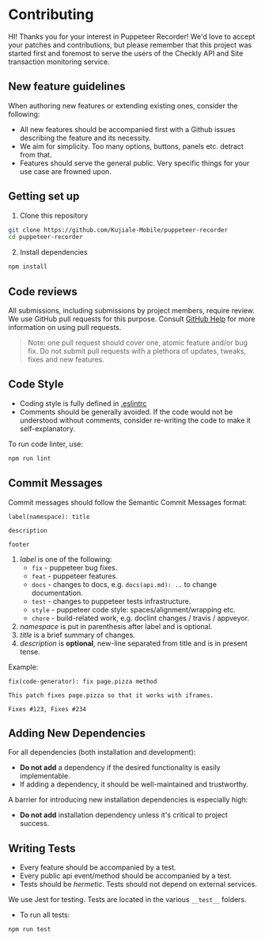 # Contributing

HI! Thanks you for your interest in Puppeteer Recorder! We'd love to accept your patches and contributions, but please remember that this project was started first and foremost to serve the users of the Checkly API and Site transaction monitoring service.

## New feature guidelines

When authoring new features or extending existing ones, consider the following:
- All new features should be accompanied first with a Github issues describing the feature and its necessity.
- We aim for simplicity. Too many options, buttons, panels etc. detract from that.
- Features should serve the general public. Very specific things for your use case are frowned upon.

## Getting set up

1. Clone this repository

```bash
git clone https://github.com/Kujiale-Mobile/puppeteer-recorder
cd puppeteer-recorder
```

2. Install dependencies

```bash
npm install
```

## Code reviews

All submissions, including submissions by project members, require review. We
use GitHub pull requests for this purpose. Consult
[GitHub Help](https://help.github.com/articles/about-pull-requests/) for more
information on using pull requests.

> Note: one pull request should cover one, atomic feature and/or bug fix. Do not submit pull requests with a plethora of updates, tweaks, fixes and new features.

## Code Style

- Coding style is fully defined in [.eslintrc](https://github.com/Kujiale-Mobile/puppeteer-recorder/blob/master/.eslintrc.js)
- Comments should be generally avoided. If the code would not be understood without comments, consider re-writing the code to make it self-explanatory.

To run code linter, use:

```bash
npm run lint
```
## Commit Messages

Commit messages should follow the Semantic Commit Messages format:

```
label(namespace): title

description

footer
```

1. *label* is one of the following:
    - `fix` - puppeteer bug fixes.
    - `feat` - puppeteer features.
    - `docs` - changes to docs, e.g. `docs(api.md): ..` to change documentation.
    - `test` - changes to puppeteer tests infrastructure.
    - `style` - puppeteer code style: spaces/alignment/wrapping etc.
    - `chore` - build-related work, e.g. doclint changes / travis / appveyor.
2. *namespace* is put in parenthesis after label and is optional.
3. *title* is a brief summary of changes.
4. *description* is **optional**, new-line separated from title and is in present tense.

Example:

```
fix(code-generator): fix page.pizza method

This patch fixes page.pizza so that it works with iframes.

Fixes #123, Fixes #234
```

## Adding New Dependencies

For all dependencies (both installation and development):
- **Do not add** a dependency if the desired functionality is easily implementable.
- If adding a dependency, it should be well-maintained and trustworthy.

A barrier for introducing new installation dependencies is especially high:
- **Do not add** installation dependency unless it's critical to project success.

## Writing Tests

- Every feature should be accompanied by a test.
- Every public api event/method should be accompanied by a test.
- Tests should be *hermetic*. Tests should not depend on external services.

We use Jest for testing. Tests are located in the various `__test__` folders.

- To run all tests:

```bash
npm run test
```
